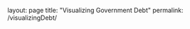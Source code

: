 layout: page
title: "Visualizing Government Debt"
permalink: /visualizingDebt/


<div class="flourish-embed flourish-chart" data-src="visualisation/5574665"><script src="https://public.flourish.studio/resources/embed.js"></script></div>
